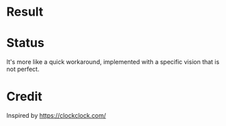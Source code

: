 # Result


# Status
It's more like a quick workaround, implemented with a specific vision that is not perfect.

# Credit
Inspired by https://clockclock.com/
